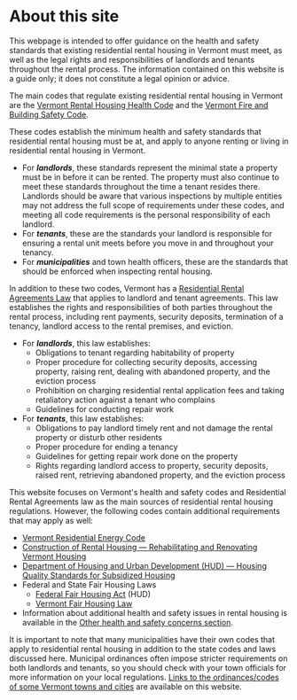 About this site
===============

This webpage is intended to offer guidance on the health and safety standards that existing residential rental housing in Vermont must meet, as well as the legal rights and responsibilities of landlords and tenants throughout the rental process. The information contained on this website is a guide only; it does not constitute a legal opinion or advice.

The main codes that regulate existing residential rental housing in Vermont are the [Vermont Rental Housing Health Code](http://healthvermont.gov/regs/Rental_Housing_Code.pdf) and the [Vermont Fire and Building Safety Code](http://firesafety.vermont.gov/sites/firesafety/files/pdf/06FireCodeADOPTEDJune2009CORRECTED2011.pdf).

These codes establish the minimum health and safety standards that residential rental housing must be at, and apply to anyone renting or living in residential rental housing in Vermont.

*   For **_landlords_**, these standards represent the minimal state a property must be in before it can be rented. The property must also continue to meet these standards throughout the time a tenant resides there. Landlords should be aware that various inspections by multiple entities may not address the full scope of requirements under these codes, and meeting all code requirements is the personal responsibility of each landlord.
*   For **_tenants_**, these are the standards your landlord is responsible for ensuring a rental unit meets before you move in and throughout your tenancy.
*   For **_municipalities_** and town health officers, these are the standards that should be enforced when inspecting rental housing.

In addition to these two codes, Vermont has a [Residential Rental Agreements Law](http://www.leg.state.vt.us/statutes/sections.cfm?Title=09&Chapter=137) that applies to landlord and tenant agreements. This law establishes the rights and responsibilities of both parties throughout the rental process, including rent payments, security deposits, termination of a tenancy, landlord access to the rental premises, and eviction.

*   For **_landlords_**, this law establishes:
    *   Obligations to tenant regarding habitability of property
    *   Proper procedure for collecting security deposits, accessing property, raising rent, dealing with abandoned property, and the eviction process
    *   Prohibition on charging residential rental application fees and taking retaliatory action against a tenant who complains
    *   Guidelines for conducting repair work
*   For **_tenants_**, this law establishes:
    *   Obligations to pay landlord timely rent and not damage the rental property or disturb other residents
    *   Proper procedure for ending a tenancy
    *   Guidelines for getting repair work done on the property
    *   Rights regarding landlord access to property, security deposits, raised rent, retrieving abandoned property, and the eviction process

This website focuses on Vermont's health and safety codes and Residential Rental Agreements law as the main sources of residential rental housing regulations. However, the following codes contain additional requirements that may apply as well:

*   [Vermont Residential Energy Code](http://publicservice.vermont.gov/energy-efficiency/ee_files/rbes/energy_code_handbook_09-04.pdf)
*   [Construction of Rental Housing — Rehabilitating and Renovating Vermont Housing](http://www.dps.state.vt.us/fire/fbrochure/renovating_buildings_print.htm)
*   [Department of Housing and Urban Development (HUD) — Housing Quality Standards for Subsidized Housing](http://www.hud.gov/offices/adm/hudclips/guidebooks/7420.10G/7420g10GUID.pdf)
*   Federal and State Fair Housing Laws
    *   [Federal Fair Housing Act](http://portal.hud.gov/hudportal/HUD?src=/program_offices/fair_housing_equal_opp/FHLaws/yourrights) (HUD)
    *   [Vermont Fair Housing Law](http://www.leg.state.vt.us/statutes/sections.cfm?Title=09&Chapter=139)
*   Information about additional health and safety issues in rental housing is available in the [Other health and safety concerns section](areas-of-interest/other-concerns).

It is important to note that many municipalities have their own codes that apply to residential rental housing in addition to the state codes and laws discussed here. Municipal ordinances often impose stricter requirements on both landlords and tenants, so you should check with your town officials for more information on your local regulations. [Links to the ordinances/codes of some Vermont towns and cities](resources/communities-with-local-codes.html) are available on this website.